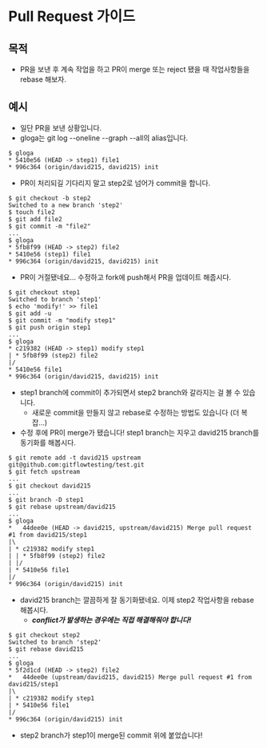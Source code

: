 # Pull Request 가이드

## 목적

- PR을 보낸 후 계속 작업을 하고 PR이 merge 또는 reject 됐을 때 작업사항들을
  rebase 해보자.

## 예시

- 일단 PR을 보낸 상황입니다.
- gloga는 git log --oneline --graph --all의 alias입니다.
```
$ gloga
* 5410e56 (HEAD -> step1) file1
* 996c364 (origin/david215, david215) init
```

- PR이 처리되길 기다리지 말고 step2로 넘어가 commit을 합니다.
```
$ git checkout -b step2
Switched to a new branch 'step2'
$ touch file2
$ git add file2
$ git commit -m "file2"
...
$ gloga
* 5fb8f99 (HEAD -> step2) file2
* 5410e56 (step1) file1
* 996c364 (origin/david215, david215) init
```
- PR이 거절됐네요... 수정하고 fork에 push해서 PR을 업데이트 해줍시다.
```
$ git checkout step1
Switched to branch 'step1'
$ echo 'modify!' >> file1
$ git add -u
$ git commit -m "modify step1"
$ git push origin step1
...
$ gloga
* c219382 (HEAD -> step1) modify step1
| * 5fb8f99 (step2) file2
|/  
* 5410e56 file1
* 996c364 (origin/david215, david215) init
```
- step1 branch에 commit이 추가되면서 step2 branch와 갈라지는 걸 볼 수 있습니다.
    - 새로운 commit을 만들지 않고 rebase로 수정하는 방법도 있습니다 (더 복잡...)
- 수정 후에 PR이 merge가 됐습니다! step1 branch는 지우고 david215 branch를
  동기화를 해봅시다.
```
$ git remote add -t david215 upstream git@github.com:gitflowtesting/test.git
$ git fetch upstream
...
$ git checkout david215
...
$ git branch -D step1
$ git rebase upstream/david215
...
$ gloga
*   44dee0e (HEAD -> david215, upstream/david215) Merge pull request #1 from david215/step1
|\  
| * c219382 modify step1
| | * 5fb8f99 (step2) file2
| |/  
| * 5410e56 file1
|/  
* 996c364 (origin/david215) init
```

- david215 branch는 깔끔하게 잘 동기화됐네요. 이제 step2 작업사항을 rebase
  해봅시다.
    - ***conflict가 발생하는 경우에는 직접 해결해줘야 합니다!***
```
$ git checkout step2
Switched to branch 'step2'
$ git rebase david215
...
$ gloga
* 5f2d1cd (HEAD -> step2) file2
*   44dee0e (upstream/david215, david215) Merge pull request #1 from david215/step1
|\  
| * c219382 modify step1
| * 5410e56 file1
|/  
* 996c364 (origin/david215) init
```
- step2 branch가 step1이 merge된 commit 위에 붙었습니다!
